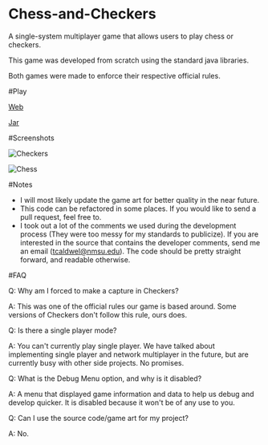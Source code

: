 Chess-and-Checkers
==================

A single-system multiplayer game that allows users to play chess or checkers.

This game was developed from scratch using the standard java libraries.

Both games were made to enforce their respective official rules.

#Play

[Web](http://taycaldwell.org/CCApplet.html)

[Jar](https://dl.dropboxusercontent.com/s/vhwd8rp07ftnrpg/chess-checkers-game.jar?dl=1&token_hash=AAE4530I8JEuQoYMaTDrkMpiVhZ6770y_z78JTVlsktAMg)

#Screenshots

![Checkers](http://i.imgur.com/w9gigAL.png)


![Chess](http://i.imgur.com/zsVKUOo.png)

#Notes
- I will most likely update the game art for better quality in the near future.
- This code can be refactored in some places. If you would like to send a pull request, feel free to.
- I took out a lot of the comments we used during the development process (They were too messy for my standards to publicize). If you are interested in the source that contains the developer comments, send me an email (tcaldwel@nmsu.edu). The code should be pretty straight forward, and readable otherwise.


#FAQ

Q: Why am I forced to make a capture in Checkers?

A: This was one of the official rules our game is based around. Some versions of Checkers don't follow this rule, ours does.


Q: Is there a single player mode?

A: You can't currently play single player. We have talked about implementing single player and network multiplayer in the future, but are currently busy with other side projects. No promises.


Q: What is the Debug Menu option, and why is it disabled?

A: A menu that displayed game information and data to help us debug and develop quicker. It is disabled because it won't be of any use to you.


Q: Can I use the source code/game art for my project?

A: No.
